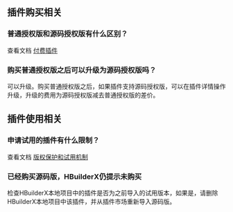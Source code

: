 ## 插件购买相关

### 普通授权版和源码授权版有什么区别？
查看文档 [付费插件](../plugin-ext-introduction.md)

### 购买普通授权版之后可以升级为源码授权版吗？
可以升级。购买普通授权版之后，如果插件支持源码授权版，可以在插件详情操作升级，升级的费用为源码授权版减去普通授权版的差价。


## 插件使用相关

### 申请试用的插件有什么限制？
查看文档 [版权保护和试用机制](../sell.md?id=copyright-and-try)

### 已经购买源码版，HBuilderX仍提示未购买
检查HBuilderX本地项目中的插件是否为之前导入的试用版本，如果是，请删除HBuilderX本地项目中该插件，并从插件市场重新导入源码版。

